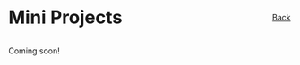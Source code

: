 <div style="display: flex; justify-content: space-between; align-items: center; margin-bottom: 2rem; flex-wrap: wrap;">
  <h1 style="margin: 0; font-size: 2rem;">Mini Projects</h1>
  <a href="/design/" class="home-button">Back</a>
</div>
Coming soon!